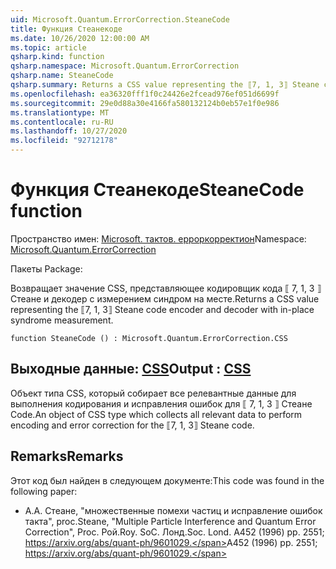 ```yaml
---
uid: Microsoft.Quantum.ErrorCorrection.SteaneCode
title: Функция Стеанекоде
ms.date: 10/26/2020 12:00:00 AM
ms.topic: article
qsharp.kind: function
qsharp.namespace: Microsoft.Quantum.ErrorCorrection
qsharp.name: SteaneCode
qsharp.summary: Returns a CSS value representing the ⟦7, 1, 3⟧ Steane code encoder and decoder with in-place syndrome measurement.
ms.openlocfilehash: ea36320fff1f0c24426e2fcead976ef051d6699f
ms.sourcegitcommit: 29e0d88a30e4166fa580132124b0eb57e1f0e986
ms.translationtype: MT
ms.contentlocale: ru-RU
ms.lasthandoff: 10/27/2020
ms.locfileid: "92712178"
---
```

# <a name="steanecode-function"></a><span data-ttu-id="e985d-102">Функция Стеанекоде</span><span class="sxs-lookup"><span data-stu-id="e985d-102">SteaneCode function</span></span>

<span data-ttu-id="e985d-103">Пространство имен: [Microsoft. тактов. ерроркорректион](xref:Microsoft.Quantum.ErrorCorrection)</span><span class="sxs-lookup"><span data-stu-id="e985d-103">Namespace: [Microsoft.Quantum.ErrorCorrection](xref:Microsoft.Quantum.ErrorCorrection)</span></span>

<span data-ttu-id="e985d-104">Пакеты [](https://nuget.org/packages/)</span><span class="sxs-lookup"><span data-stu-id="e985d-104">Package: [](https://nuget.org/packages/)</span></span>


<span data-ttu-id="e985d-105">Возвращает значение CSS, представляющее кодировщик кода ⟦ 7, 1, 3 ⟧ Стеане и декодер с измерением синдром на месте.</span><span class="sxs-lookup"><span data-stu-id="e985d-105">Returns a CSS value representing the ⟦7, 1, 3⟧ Steane code encoder and decoder with in-place syndrome measurement.</span></span>

```qsharp
function SteaneCode () : Microsoft.Quantum.ErrorCorrection.CSS
```


## <a name="output--css"></a><span data-ttu-id="e985d-106">Выходные данные: [CSS](xref:Microsoft.Quantum.ErrorCorrection.CSS)</span><span class="sxs-lookup"><span data-stu-id="e985d-106">Output : [CSS](xref:Microsoft.Quantum.ErrorCorrection.CSS)</span></span>

<span data-ttu-id="e985d-107">Объект типа CSS, который собирает все релевантные данные для выполнения кодирования и исправления ошибок для ⟦ 7, 1, 3 ⟧ Стеане Code.</span><span class="sxs-lookup"><span data-stu-id="e985d-107">An object of CSS type which collects all relevant data to perform encoding and error correction for the ⟦7, 1, 3⟧ Steane code.</span></span>

## <a name="remarks"></a><span data-ttu-id="e985d-108">Remarks</span><span class="sxs-lookup"><span data-stu-id="e985d-108">Remarks</span></span>

<span data-ttu-id="e985d-109">Этот код был найден в следующем документе:</span><span class="sxs-lookup"><span data-stu-id="e985d-109">This code was found in the following paper:</span></span>

- <span data-ttu-id="e985d-110">А.</span><span class="sxs-lookup"><span data-stu-id="e985d-110">A.</span></span> <span data-ttu-id="e985d-111">Стеане, "множественные помехи частиц и исправление ошибок такта", proc.</span><span class="sxs-lookup"><span data-stu-id="e985d-111">Steane, "Multiple Particle Interference and Quantum Error Correction", Proc.</span></span> <span data-ttu-id="e985d-112">Рой.</span><span class="sxs-lookup"><span data-stu-id="e985d-112">Roy.</span></span> <span data-ttu-id="e985d-113">SoC. Лонд.</span><span class="sxs-lookup"><span data-stu-id="e985d-113">Soc. Lond.</span></span> <span data-ttu-id="e985d-114">A452 (1996) pp. 2551; https://arxiv.org/abs/quant-ph/9601029.</span><span class="sxs-lookup"><span data-stu-id="e985d-114">A452 (1996) pp. 2551; https://arxiv.org/abs/quant-ph/9601029.</span></span>